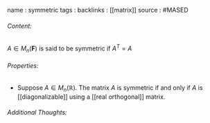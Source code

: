 name : symmetric
tags : 
backlinks : [[matrix]]
source : #MASED 

###### Content:
 $A \in M_{n}(\textbf{F})$ is said to be symmetric if $A^T = A$

###### Properties:
- Suppose $A \in M_n(\mathbb{R})$. The matrix $A$ is symmetric if and only if $A$ is [[diagonalizable]] using a [[real orthogonal]] matrix.

###### Additional Thoughts:
